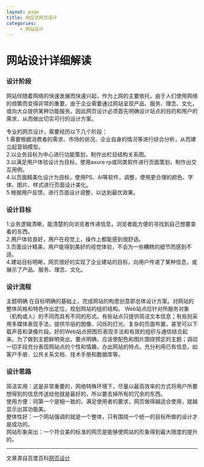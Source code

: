 ```yaml
---
layout: page
title: 响应式网页设计
categories:
     - 网站设计
---
```



# 网站设计详细解读
### 设计阶段
网站伴随着网络的快速发展而快速兴起，作为上网的主要依托，由于人们使用网络的频繁而变得非常的重要。由于企业需要通过网站呈现产品、服务、理念、文化，或向大众提供某种功能服务。因此网页设计必须首先明确设计站点的目的和用户的需求，从而做出切实可行的设计方案。  

专业的网页设计，需要经历以下几个阶段：  
1.需要根据消费者的需求、市场的状况、企业自身的情况等进行综合分析，从而建立起营销模型。  
2.以业务目标为中心进行功能策划，制作出栏目结构关系图。  
3.以满足用户体验设计为目标，使用axure rp或同类软件进行页面策划，制作出交互用例。  
4.以页面精美化设计为目标，使用PS、AI等软件，调整，使用更合理的颜色、字体、图片、样式进行页面设计美化。  
5.根据用户反馈，进行页面设计调整，以达到最优效果。  
  
### 设计目标
1.业务逻辑清晰，能清楚的向浏览者传递信息，浏览者能方便的寻找到自己想要查看的东西。  
2.用户体验良好，用户在视觉上，操作上都能感到很舒适。  
3.页面设计精美，用户能得到美好的视觉体验，不会为一些糟糕的细节而感到不适。  
4.建站目标明晰，网页很好的实现了企业建站的目标，向用户传递了某种信息，或展示了产品、服务、理念、文化。  
### 设计流程
主题明确
在目标明确的基础上，完成网站的构思创意即总体设计方案。对网站的整体风格和特色作出定位，规划网站的组织结构。
Web站点应针对所服务对象（机构或人）的不同而具有不同的形式。有些站点只提供简洁文本信息；有些则采用多媒体表现手法，提供华丽的图像、闪烁的灯光、复杂的页面布置，甚至可以下载声音和录像片段。好的Web站点把图形表现手法和有效的组织与通信结合起来。为了做到主题鲜明突出，要点明确，应该使配色和图片围绕预定的主题；调动一切手段充分表现网站点的个性和情趣，办出网站的特点。充分利用已有信息，如客户手册．公共关系文档．技术手册和数据库等。  

### 设计思路
简洁实用：这是非常重要的，网络特殊环境下，尽量以最高效率的方式将用户所要想得到的信息传送给他就是最好的，所以要去掉所有的冗余的东西。   
使用方便：同第一个是相一致的，满足使用者的要求，网页做得越适合使用，就越显示出其功能美。  
整体性好：一个网站强调的就是一个整体，只有围绕一个统一的目标所做的设计才是成功的。  
网站形象突出：一个符合美的标准的网页是能够使网站的形象得到最大限度的提升的。  
  
****  
文章源自百度百科[网页设计](https://baike.baidu.com/item/%E7%BD%91%E9%A1%B5%E8%AE%BE%E8%AE%A1/235026?fr=aladdin)